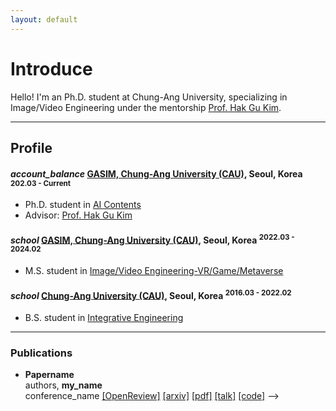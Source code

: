 ```yaml
---
layout: default
---
```


# Introduce

Hello!
I'm an Ph.D. student at Chung-Ang University, 
specializing in Image/Video Engineering under the mentorship [Prof. Hak Gu Kim](https://www.irislab.cau.ac.kr/members/pi).

<!-- I hold a keen interest in the field of Multimodal, particularly in the domains of: -->
<!-- > [Visual Speech Recognition](./another_pages/Visual_Speech_Recognition.html) -->
>
<!-- > [Visual Speech Generation](./another_pages/Visual_Speech_Generation.html) -->
>
<!-- > [Speech-Driven 3D Facial Animation](./another_pages/Speech-Driven3DFacialAnimation.html) -->
> 

<!-- In addition, I am always open to expanding my horizons and exploring other fascinating areas within the [broader field](./another_pages/Another_Fields.html). -->
* * *

## Profile

<h4 class="education">
  <i class="material-icons md-18">account_balance</i>
  <a href="https://www.cau.ac.kr/index.do"> GASIM, Chung-Ang University (CAU)</a>, Seoul, Korea
  <sup>202.03 - Current</sup>
</h4>

- Ph.D. student in [AI Contents](https://gsaim.cau.ac.kr)
- Advisor: [Prof. Hak Gu Kim](https://www.irislab.cau.ac.kr/members/pi)


<h4 class="education">
  <i class="material-icons md-18">school</i>
  <a href="https://gsaim.cau.ac.kr"> GASIM, Chung-Ang University (CAU)</a>, Seoul, Korea
  <sup>2022.03 - 2024.02</sup>
</h4>

- M.S. student in [Image/Video Engineering-VR/Game/Metaverse](https://gsaim.cau.ac.kr)

<h4 class="education">
  <i class="material-icons md-18">school</i>
  <a href="https://www.cau.ac.kr/index.do"> Chung-Ang University (CAU)</a>, Seoul, Korea
  <sup>2016.03 - 2022.02</sup>
</h4>

- B.S. student in [Integrative Engineering](https://www.cau.ac.kr)

* * *


<!--- Advisor:-->

### Publications
 - **Papername** <br/>
authors, **my_name** <br/>
conference_name
<a class="code" href="homepage_address">[OpenReview]</a>
<a class="code" href="homepage_address">[arxiv]</a>
<a class="code" href="homepage_address">[pdf]</a>
<a class="code" href="homepage_address">[talk]</a>
<a class="code" href="homepage_address">[code]</a> -->



<!-- ### Awards & Honorships -->

<!-- - [**name**](homepage_address)(date) -->


<!-- ### Development Projects -->

<!-- - **Name** <sup>2019.02 - Current</sup> <a class="code" href="code_homepage address">[code]</a> <br/> 
detail -->

<!-- 
### Professional Activities -->
<!-- 
- **Reviewer of International Conferences** <br/>
IEEE/CVF International Conference on Computer Vision (ICCV) 2023 <br/>\
IEEE/CVF International Conference on Computer Vision (ICCV) 2023 <br/>\ -->
